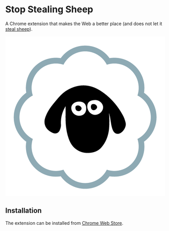 # Stop Stealing Sheep

A Chrome extension that makes the Web a better place (and does not let it
[steal sheep](https://en.wikipedia.org/wiki/Frederic_Goudy)).

![](/logo.png?raw=true)

## Installation

The extension can be installed from
[Chrome Web Store](https://chrome.google.com/webstore/detail/stop-stealing-sheep/lmopgfignagihcbeagefaencbkaclded).
